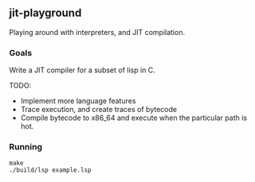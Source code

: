 ## jit-playground

Playing around with interpreters, and JIT compilation.

### Goals

Write a JIT compiler for a subset of lisp in C.

TODO:
* Implement more language features
* Trace execution, and create traces of bytecode
* Compile bytecode to x86_64 and execute when the particular path is hot.

### Running

```shell
make
./build/lsp example.lsp
```
